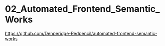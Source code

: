 # 02_Automated_Frontend_Semantic_Works

https://github.com/Denperidge-Redpencil/automated-frontend-semantic-works